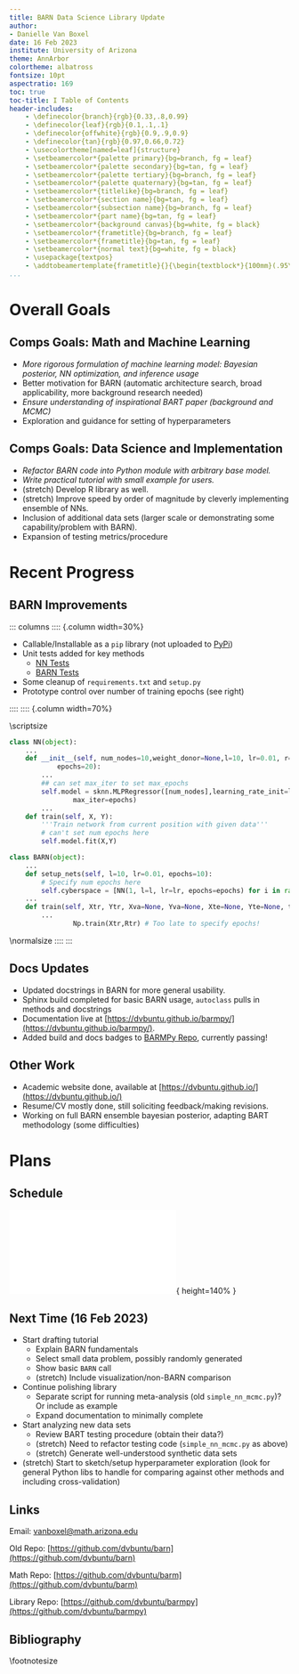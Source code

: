 ```yaml
---
title: BARN Data Science Library Update
author:
- Danielle Van Boxel
date: 16 Feb 2023
institute: University of Arizona
theme: AnnArbor
colortheme: albatross
fontsize: 10pt
aspectratio: 169
toc: true
toc-title: I Table of Contents
header-includes:
    - \definecolor{branch}{rgb}{0.33,.8,0.99}
    - \definecolor{leaf}{rgb}{0.1,.1,.1}
    - \definecolor{offwhite}{rgb}{0.9,.9,0.9}
    - \definecolor{tan}{rgb}{0.97,0.66,0.72}
    - \usecolortheme[named=leaf]{structure}
    - \setbeamercolor*{palette primary}{bg=branch, fg = leaf}
    - \setbeamercolor*{palette secondary}{bg=tan, fg = leaf}
    - \setbeamercolor*{palette tertiary}{bg=branch, fg = leaf}
    - \setbeamercolor*{palette quaternary}{bg=tan, fg = leaf}
    - \setbeamercolor*{titlelike}{bg=branch, fg = leaf}
    - \setbeamercolor*{section name}{bg=tan, fg = leaf}
    - \setbeamercolor*{subsection name}{bg=branch, fg = leaf}
    - \setbeamercolor*{part name}{bg=tan, fg = leaf}
    - \setbeamercolor*{background canvas}{bg=white, fg = black}
    - \setbeamercolor*{frametitle}{bg=branch, fg = leaf}
    - \setbeamercolor*{frametitle}{bg=tan, fg = leaf}
    - \setbeamercolor*{normal text}{bg=white, fg = black}
    - \usepackage{textpos}
    - \addtobeamertemplate{frametitle}{}{\begin{textblock*}{100mm}(.95\textwidth,-0.9cm)\includegraphics[height=0.9cm,width=0.9cm]{figs/cute_ua.png}\end{textblock*}}
...
```


# Overall Goals

## Comps Goals: Math and Machine Learning
 
* *More rigorous formulation of machine learning model: Bayesian posterior, NN optimization, and inference usage*
* Better motivation for BARN (automatic architecture search, broad applicability, more background research needed)
* *Ensure understanding of inspirational BART paper (background and MCMC)*
* Exploration and guidance for setting of hyperparameters

## Comps Goals: Data Science and Implementation

* *Refactor BARN code into Python module with arbitrary base model.*
* *Write practical tutorial with small example for users.*
* (stretch) Develop R library as well.
* (stretch) Improve speed by order of magnitude by cleverly implementing ensemble of NNs.
* Inclusion of additional data sets (larger scale or demonstrating some capability/problem with BARN).
* Expansion of testing metrics/procedure

# Recent Progress

## BARN Improvements

::: columns
:::: {.column width=30%}

* Callable/Installable as a `pip` library (not uploaded to [PyPi](pypi.org))
* Unit tests added for key methods
    * [NN Tests](https://github.com/dvbuntu/barmpy/blob/main/tests/test_nn.py)
    * [BARN Tests](https://github.com/dvbuntu/barmpy/blob/main/tests/test_barn.py)
* Some cleanup of `requirements.txt` and `setup.py`
* Prototype control over number of training epochs (see right)

::::
:::: {.column width=70%}

\scriptsize
```python
class NN(object):
	...
    def __init__(self, num_nodes=10,weight_donor=None,l=10, lr=0.01, r=None,
            epochs=20):
		...
        ## can set max_iter to set max_epochs
        self.model = sknn.MLPRegressor([num_nodes],learning_rate_init=lr,random_state=r,
                max_iter=epochs)
		...
    def train(self, X, Y):
        '''Train network from current position with given data'''
		# can't set num epochs here
        self.model.fit(X,Y)

class BARN(object):
	...
    def setup_nets(self, l=10, lr=0.01, epochs=10):
		# Specify num epochs here
        self.cyberspace = [NN(1, l=l, lr=lr, epochs=epochs) for i in range(self.num_nets)]
	...
    def train(self, Xtr, Ytr, Xva=None, Yva=None, Xte=None, Yte=None, total_iters=10):
		...
                Np.train(Xtr,Rtr) # Too late to specify epochs!
```
\normalsize
::::
:::

## Docs Updates

* Updated docstrings in BARN for more general usability.
* Sphinx build completed for basic BARN usage, `autoclass` pulls in methods and docstrings
* Documentation live at [https://dvbuntu.github.io/barmpy/](https://dvbuntu.github.io/barmpy/).
* Added build and docs badges to [BARMPy Repo](https://github.com/dvbuntu/barmpy), currently passing!

## Other Work

* Academic website done, available at [https://dvbuntu.github.io/](https://dvbuntu.github.io/)
* Resume/CV mostly done, still soliciting feedback/making revisions.
* Working on full BARN ensemble bayesian posterior, adapting BART methodology (some difficulties)

# Plans

## Schedule

![Basic repo in place, 16 Feb 23](figs/research_schedule_rot.pdf){ height=140% }

## Next Time (16 Feb 2023)

* Start drafting tutorial
	* Explain BARN fundamentals
	* Select small data problem, possibly randomly generated
	* Show basic `BARN` call
	* (stretch) Include visualization/non-BARN comparison
* Continue polishing library
	* Separate script for running meta-analysis (old `simple_nn_mcmc.py`)? Or include as example
	* Expand documentation to minimally complete
* Start analyzing new data sets
	* Review BART testing procedure (obtain their data?)
	* (stretch) Need to refactor testing code (`simple_nn_mcmc.py` as above)
	* (stretch) Generate well-understood synthetic data sets
* (stretch) Start to sketch/setup hyperparameter exploration (look for general Python libs to handle for comparing against other methods and including cross-validation)

## Links

Email: vanboxel@math.arizona.edu

Old Repo: [https://github.com/dvbuntu/barn](https://github.com/dvbuntu/barn)

Math Repo: [https://github.com/dvbuntu/barm](https://github.com/dvbuntu/barm)

Library Repo: [https://github.com/dvbuntu/barmpy](https://github.com/dvbuntu/barmpy)

## Bibliography

\footnotesize

[//]: # (Fixing highlighting_)
